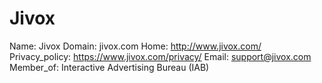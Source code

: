 
# Jivox

Name: Jivox
Domain: jivox.com
Home: http://www.jivox.com/
Privacy_policy: https://www.jivox.com/privacy/
Email: support@jivox.com
Member_of: Interactive Advertising Bureau (IAB)
